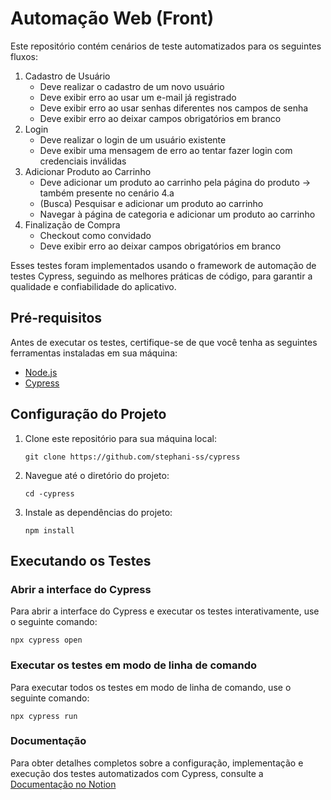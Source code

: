 # Automação Web (Front)

Este repositório contém cenários de teste automatizados para os seguintes fluxos:

1. Cadastro de Usuário 
   - Deve realizar o cadastro de um novo usuário
   - Deve exibir erro ao usar um e-mail já registrado
   - Deve exibir erro ao usar senhas diferentes nos campos de senha
   - Deve exibir erro ao deixar campos obrigatórios em branco
2. Login
   - Deve realizar o login de um usuário existente
   - Deve exibir uma mensagem de erro ao tentar fazer login com credenciais inválidas
4. Adicionar Produto ao Carrinho
   - Deve adicionar um produto ao carrinho pela página do produto → também presente no cenário 4.a
   - (Busca) Pesquisar e adicionar um produto ao carrinho
   - Navegar à página de categoria e adicionar um produto ao carrinho
5. Finalização de Compra
   - Checkout como convidado
   - Deve exibir erro ao deixar campos obrigatórios em branco

Esses testes foram implementados usando o framework de automação de testes Cypress, seguindo as melhores práticas de código, para garantir a qualidade e confiabilidade do aplicativo.

## Pré-requisitos

Antes de executar os testes, certifique-se de que você tenha as seguintes ferramentas instaladas em sua máquina:

- [Node.js](https://nodejs.org/)
- [Cypress](https://docs.cypress.io/guides/getting-started/installing-cypress)

## Configuração do Projeto

1. Clone este repositório para sua máquina local:

   ```shell
   git clone https://github.com/stephani-ss/cypress

2. Navegue até o diretório do projeto:

   ```shell
   cd -cypress

3. Instale as dependências do projeto:

   ```shell
   npm install

## Executando os Testes

### Abrir a interface do Cypress
Para abrir a interface do Cypress e executar os testes interativamente, use o seguinte comando:

   ```shell
   npx cypress open
   ```

### Executar os testes em modo de linha de comando
Para executar todos os testes em modo de linha de comando, use o seguinte comando:
   ```shell
   npx cypress run
   ```

### Documentação
Para obter detalhes completos sobre a configuração, implementação e execução dos testes automatizados com Cypress, consulte a [Documentação no Notion](https://nodejs.org/)


